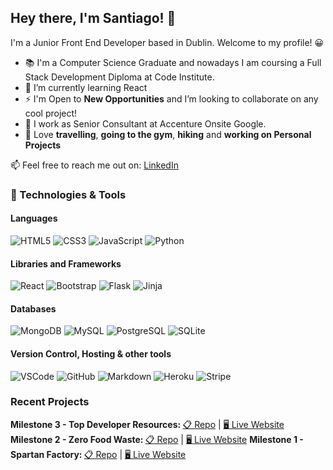## Hey there, I'm Santiago! 👋 
I'm a Junior Front End Developer based in Dublin. 
Welcome to my profile! :grinning:

- :books: I'm a Computer Science Graduate and nowadays I am coursing a Full Stack Development Diploma at Code Institute.
- 🌱 I’m currently learning React 
- ⚡ I'm Open to **New Opportunities** and I’m looking to collaborate on any cool project!
- :office: I work as Senior Consultant at Accenture Onsite Google. 
- 🥰 Love **travelling**, **going to the gym**, **hiking** and **working on Personal Projects**

📫 Feel free to reach me out on: [LinkedIn](https://www.linkedin.com/in/santiagoyanezferreiro)

### 🔧 Technologies & Tools
 #### Languages
![HTML5](https://img.shields.io/badge/HTML5%20-%23E34F26.svg?&style=for-the-badge&logo=HTML5&logoColor=FFFFFF)
![CSS3](https://img.shields.io/badge/CSS3%20-%231572B6.svg?&style=for-the-badge&logo=CSS3&logoColor=FFFFFF)
![JavaScript](https://img.shields.io/badge/JavaScript%20-%23323330.svg?&style=for-the-badge&logo=JavaScript&logoColor=F7DF1E)
![Python](https://img.shields.io/badge/Python%20-%23004D7A.svg?&style=for-the-badge&logo=python&logoColor=ffdf76)

 #### Libraries and Frameworks
![React](https://img.shields.io/badge/React%20-%231572B6.svg?&style=for-the-badge&logo=React&logoColor=CCC)
![Bootstrap](https://img.shields.io/badge/Bootstrap%20-%23563D7C.svg?&style=for-the-badge&logo=Bootstrap&logoColor=FFFFFF)
![Flask](https://img.shields.io/badge/Flask%20-%23000000.svg?&style=for-the-badge&logo=Flask&logoColor=FFFFFF)
![Jinja](https://img.shields.io/badge/Jinja%20-%23000000.svg?&style=for-the-badge&logo=Jinja&logoColor=B41717)

#### Databases
![MongoDB](https://img.shields.io/badge/MongoDB%20-%233F2E1E.svg?&style=for-the-badge&logo=MongoDB&logoColor=47A248)
![MySQL](https://img.shields.io/badge/MySQL%20-%2300758F.svg?&style=for-the-badge&logo=MySQL&logoColor=FFFFFF)
![PostgreSQL](https://img.shields.io/badge/PostgreSQL%20-%23336791.svg?&style=for-the-badge&logo=PostgreSQL&logoColor=FFFFFF)
![SQLite](https://img.shields.io/badge/SQLite%20-%23003B57.svg?&style=for-the-badge&logo=SQLite&logoColor=FFFFFF)

 #### Version Control, Hosting & other tools 
![VSCode](https://img.shields.io/badge/VSCode%20-%232B2B30.svg?&style=for-the-badge&logo=Visual%20Studio%20Code&logoColor=007ACC) 
![GitHub](https://img.shields.io/badge/GitHub%20-%23181717.svg?&style=for-the-badge&logo=GitHub&logoColor=FFFFFF)
![Markdown](https://img.shields.io/badge/markdown-%23000000.svg?&style=for-the-badge&logo=markdown&logoColor=white) 
![Heroku](https://img.shields.io/badge/Heroku%20-%23430098.svg?&style=for-the-badge&logo=Heroku&logoColor=FFFFFF) 
![Stripe](https://img.shields.io/badge/Stripe%20-%23646EDE.svg?&style=for-the-badge&logo=Stripe&logoColor=FFFFFF) 

### Recent Projects

<strong>Milestone 3 - Top Developer Resources: </strong><a href="https://github.com/SantiagoYanezFerreiro/Top_Developer_Resources" alt="Top Developer Resources" target="_blank">📋 Repo</a> | <a href="https://github.com/SantiagoYanezFerreiro/Top_Developer_Resources" alt="Top Developer Resources" target="_blank">🖥 Live Website</a>
<strong>Milestone 2 - Zero Food Waste: </strong><a href="https://github.com/SantiagoYanezFerreiro/ZeroFoodWaste" alt="Zero Food Waste" target="_blank">📋 Repo</a> | <a href="https://github.com/SantiagoYanezFerreiro/ZeroFoodWaste" alt="Zero Food Waste" target="_blank">🖥 Live Website</a>
<strong>Milestone 1 - Spartan Factory: </strong><a href="https://github.com/SantiagoYanezFerreiro/MilestoneProject1GymWebsite" alt="Spartan Factory" target="_blank">📋 Repo</a> | <a href="https://github.com/SantiagoYanezFerreiro/MilestoneProject1GymWebsite" alt="Spartan Factory" target="_blank">🖥 Live Website</a>
